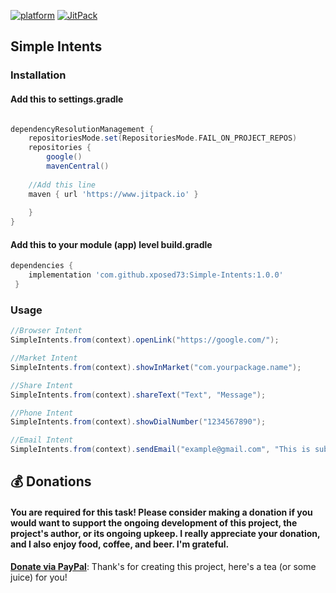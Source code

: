 [![platform](https://img.shields.io/badge/platform-android-green.svg )](http://developer.android.com/index.html)
[![JitPack](https://img.shields.io/github/tag/asyl/ArcAnimator.svg?label=jitpack)](https://www.jitpack.io/#xposed73/Simple-Intents)

## Simple Intents

### Installation

#### Add this to settings.gradle
```gradle

dependencyResolutionManagement {
    repositoriesMode.set(RepositoriesMode.FAIL_ON_PROJECT_REPOS)
    repositories {
        google()
        mavenCentral()
	
	//Add this line
	maven { url 'https://www.jitpack.io' }
	
    }
}
```

#### Add this to your module (app) level build.gradle
```gradle
dependencies {
    implementation 'com.github.xposed73:Simple-Intents:1.0.0'
 }
```

### Usage
```java
//Browser Intent
SimpleIntents.from(context).openLink("https://google.com/");

//Market Intent
SimpleIntents.from(context).showInMarket("com.yourpackage.name");

//Share Intent
SimpleIntents.from(context).shareText("Text", "Message");

//Phone Intent
SimpleIntents.from(context).showDialNumber("1234567890");

//Email Intent
SimpleIntents.from(context).sendEmail("example@gmail.com", "This is subject", "Hello");
```

## 💰 Donations

#### You are required for this task! Please consider making a donation if you would want to support the ongoing development of this project, the project's author, or its ongoing upkeep. I really appreciate your donation, and I also enjoy food, coffee, and beer. I'm grateful.

**[Donate via PayPal](https://paypal.me/xainull)**: Thank's for creating this project, here's a tea (or some juice) for you!
